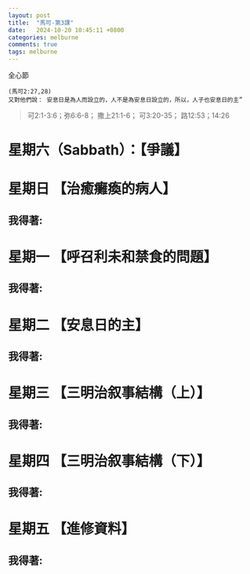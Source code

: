 ```yaml
---
layout: post
title:  "馬可-第3課"
date:   2024-10-20 10:45:11 +0800
categories: melburne
comments: true
tags: melburne 
---
```


全心節
~~~
(馬可2:27,28)
又對他們說： 安息日是為人而設立的，人不是為安息日設立的，所以，人子也安息日的主”
~~~
>可2:1-3:6；弥6:6-8； 撒上21:1-6； 可3:20-35； 路12:53；14:26


# 星期六（Sabbath）：【爭議】

# 星期日 【治癒癱瘓的病人】 

## 我得著:

# 星期一 【呼召利未和禁食的問題】

## 我得著:

# 星期二 【安息日的主】

## 我得著:

# 星期三 【三明治叙事結構（上）】

## 我得著:

# 星期四 【三明治叙事結構（下）】

## 我得著:

# 星期五 【進修資料】 

## 我得著:

